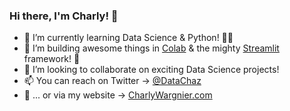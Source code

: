 ### Hi there, I'm Charly! 👋

- 🌱 I’m currently learning Data Science & Python! 🐍🔥
- 🔭 I’m building awesome things in [Colab](http://colab.research.google.com/) & the mighty [Streamlit](https://streamlit.io/) framework! 🙌
- 👯 I’m looking to collaborate on exciting Data Science projects!
- 📫 You can reach on Twitter -> [@DataChaz](https://twitter.com/DataChaz) 
- 💬 ... or via my website -> [CharlyWargnier.com](https://www.charlywargnier.com/)

